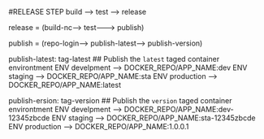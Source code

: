 #RELEASE STEP 
build --> test --> release

release = (build-nc--> test---> publish)

publish = (repo-login--> publish-latest--> publish-version)

publish-latest: tag-latest ## Publish the `latest` taged container environtment
ENV develpment --> DOCKER_REPO/APP_NAME:dev
ENV staging    --> DOCKER_REPO/APP_NAME:sta
ENV production --> DOCKER_REPO/APP_NAME:latest

publish-ersion: tag-version ## Publish the `version` taged container environtment
ENV develpment --> DOCKER_REPO/APP_NAME:dev-12345zbcde
ENV staging    --> DOCKER_REPO/APP_NAME:sta-12345zbcde
ENV production --> DOCKER_REPO/APP_NAME:1.0.0.1

